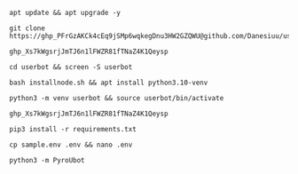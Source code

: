
```
apt update && apt upgrade -y
```
```
git clone https://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@github.com/Danesiuu/userbot
```
```
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
```
```
cd userbot && screen -S userbot
```
```
bash installnode.sh && apt install python3.10-venv
```
```
python3 -m venv userbot && source userbot/bin/activate
```
```
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
```
```
pip3 install -r requirements.txt
```
```
cp sample.env .env && nano .env
```
```
python3 -m PyroUbot
```
